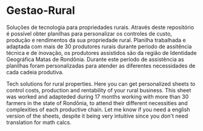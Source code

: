 # Gestao-Rural
Soluções de tecnologia para propriedades rurais.
Através deste repositório é possível obter planilhas para personalizar os controles de custo, produção e rendimentos da sua propriedade rural.
Planilha trabalhada e adaptada com mais de 30 produtores rurais durante período de assitência técnica e de inovação, os produtores assistidos são da região de Identidade Geográfica Matas de Rondônia. 
Durante este período de assistência as planilhas foram personalizadas para atender as diferentes necessidades de cada cadeia produtiva.

Tech solutions for rural properties.
Here you can get personalized sheets to control costs, production and rentability of your rural business.
This sheet was worked and adapteded during 17 months working with more than 30 farmers in the state of Rondônia, to attend their different necessities and complexities of each productive chain.
Let me know if you need a english version of the sheets, despite it being very intuitive since you don't need translation for math calcs.
